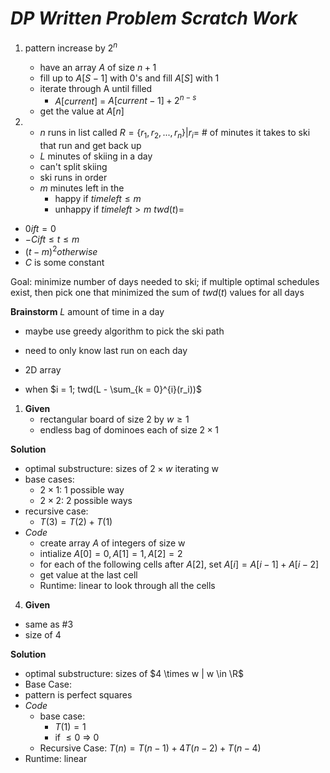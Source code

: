 # ***DP Written Problem Scratch Work***
1. pattern increase by $2^n$
    - have an array $A$ of size $n + 1$
    - fill up to $A[S - 1]$ with 0's and fill $A[S]$ with 1
    - iterate through A until filled
      - $A[current]$ = $A[current - 1] + 2^{n - s}$
    - get the value at $A[n]$

2. 
   - $n$ runs in list called $R = \{r_1, r_2,..., r_n\} | r_i =$ # of minutes it takes to ski that run and get back up
   - $L$ minutes of skiing in a day
   - can't split skiing
   - ski runs in order
   - $m$ minutes left in the
     - happy if $time left \leq m$
     - unhappy if $time left > m$
  $twd(t) =$
  - $0 if t = 0$
  - $-C if t \leq t \leq m$
  - $(t-m)^2 otherwise$
  - $C$ is some constant

Goal: minimize number of days needed to ski; if multiple optimal schedules exist, then pick one that minimized the sum of $twd(t)$ values for all days

  **Brainstorm**
  $L$ amount of time in a day
  - maybe use greedy algorithm to pick the ski path
  - need to only know last run on each day

- 2D array
- when $i = 1; twd(L - \sum_{k = 0}^{i}(r_i))$

1. **Given**
   - rectangular board of size 2 by $w \geq 1$
   - endless bag of dominoes each of size $2 \times 1$
  
  **Solution**
  - optimal substructure: sizes of $2 \times w$ iterating w
  - base cases: 
    - $2 \times 1$: 1 possible way
    - $2 \times 2$: 2 possible ways
  - recursive case: 
    - $T(3) = T(2) + T(1)$
  - *Code*
    - create array $A$ of integers of size w
    - intialize $A[0] = 0, A[1] = 1, A[2] = 2$
    - for each of the following cells after $A[2]$, set $A[i] = A[i - 1] + A[i - 2]$
    - get value at the last cell
    - Runtime: linear to look through all the cells

4. **Given**
- same as #3
- size of 4

**Solution**
- optimal substructure: sizes of $4 \times w | w \in \R$
- Base Case: 
- pattern is perfect squares
- *Code*
  - base case: 
    - $T(1) = 1$ 
    - if $\leq 0$ => 0
  - Recursive Case: $T(n) = T(n - 1) + 4T(n - 2) + T(n - 4)$
- Runtime: linear
    
   